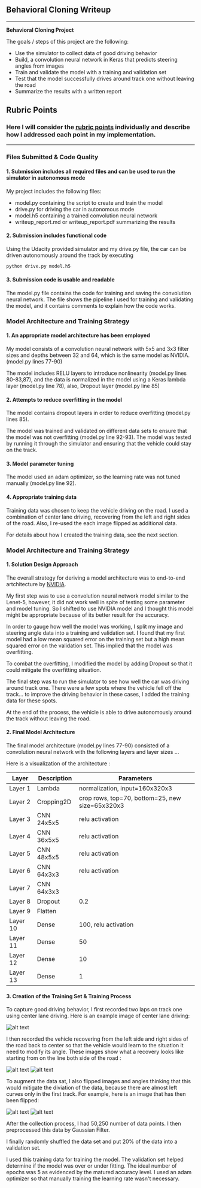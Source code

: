 ## Behavioral Cloning Writeup ##

---

**Behavioral Cloning Project**

The goals / steps of this project are the following:
* Use the simulator to collect data of good driving behavior
* Build, a convolution neural network in Keras that predicts steering angles from images
* Train and validate the model with a training and validation set
* Test that the model successfully drives around track one without leaving the road
* Summarize the results with a written report


[//]: # (Image References)

[image2]: ./examples/center.jpg "Center Image"
[image3]: ./examples/left.jpg "Left Image"
[image4]: ./examples/right.jpg "Right Image"
[image6]: ./examples/before.jpg "Normal Image"
[image7]: ./examples/after.jpg "Flipped Image"

## Rubric Points
### Here I will consider the [rubric points](https://review.udacity.com/#!/rubrics/432/view) individually and describe how I addressed each point in my implementation.  

---
### Files Submitted & Code Quality

#### 1. Submission includes all required files and can be used to run the simulator in autonomous mode

My project includes the following files:
* model.py containing the script to create and train the model
* drive.py for driving the car in autonomous mode
* model.h5 containing a trained convolution neural network 
* writeup_report.md or writeup_report.pdf summarizing the results

#### 2. Submission includes functional code
Using the Udacity provided simulator and my drive.py file, the car can be driven autonomously around the track by executing 
```sh
python drive.py model.h5
```

#### 3. Submission code is usable and readable

The model.py file contains the code for training and saving the convolution neural network. The file shows the pipeline I used for training and validating the model, and it contains comments to explain how the code works.

### Model Architecture and Training Strategy

#### 1. An appropriate model architecture has been employed

My model consists of a convolution neural network with 5x5 and 3x3 filter sizes and depths between 32 and 64, which is the same model as NVIDIA. (model.py lines 77-90) 

The model includes RELU layers to introduce nonlinearity (model.py lines 80-83,87), and the data is normalized in the model using a Keras lambda layer (model.py line 78), also, Dropout layer (model.py line 85)

#### 2. Attempts to reduce overfitting in the model

The model contains dropout layers in order to reduce overfitting (model.py lines 85). 

The model was trained and validated on different data sets to ensure that the model was not overfitting (model.py line 92-93). The model was tested by running it through the simulator and ensuring that the vehicle could stay on the track.

#### 3. Model parameter tuning

The model used an adam optimizer, so the learning rate was not tuned manually (model.py line 92).

#### 4. Appropriate training data

Training data was chosen to keep the vehicle driving on the road. I used a combination of center lane driving, recovering from the left and right sides of the road. Also, I re-used the each image flipped as additional data.

For details about how I created the training data, see the next section. 

### Model Architecture and Training Strategy

#### 1. Solution Design Approach

The overall strategy for deriving a model architecture was to end-to-end artchitecture by [NVIDIA](https://devblogs.nvidia.com/parallelforall/deep-learning-self-driving-cars/).

My first step was to use a convolution neural network model similar to the Lenet-5, however, it did not work well in spite of testing some parameter and model tuning. So I shifted to use NVIDIA model and I thought this model might be appropriate because of its better result for the accuracy.

In order to gauge how well the model was working, I split my image and steering angle data into a training and validation set. I found that my first model had a low mean squared error on the training set but a high mean squared error on the validation set. This implied that the model was overfitting. 

To combat the overfitting, I modified the model by adding Dropout so that it could mitigate the overfitting situation.  

The final step was to run the simulator to see how well the car was driving around track one. There were a few spots where the vehicle fell off the track... to improve the driving behavior in these cases, I added the training data for these spots.

At the end of the process, the vehicle is able to drive autonomously around the track without leaving the road.

#### 2. Final Model Architecture

The final model architecture (model.py lines 77-90) consisted of a convolution neural network with the following layers and layer sizes ...

Here is a visualization of the architecture :

|Layer  | Description | Parameters |
|-------|-------------|------------|
|Layer 1| Lambda| normalization, input=160x320x3 | 
|Layer 2| Cropping2D| crop rows, top=70, bottom=25, new size=65x320x3 | 
|Layer 3| CNN 24x5x5 | relu activation|
|Layer 4| CNN 36x5x5 | relu activation|
|Layer 5| CNN 48x5x5 | relu activation|
|Layer 6| CNN 64x3x3 | relu activation|
|Layer 7| CNN 64x3x3 ||
|Layer 8| Dropout |0.2|
|Layer 9| Flatten ||
|Layer 10| Dense |100, relu activation|
|Layer 11| Dense |50|
|Layer 12| Dense |10|
|Layer 13| Dense |1|

#### 3. Creation of the Training Set & Training Process

To capture good driving behavior, I first recorded two laps on track one using center lane driving. Here is an example image of center lane driving:

![alt text][image2]

I then recorded the vehicle recovering from the left side and right sides of the road back to center so that the vehicle would learn to the situation it need to modify its angle. These images show what a recovery looks like starting from on the line both side of the road :

![alt text][image3]
![alt text][image4]

To augment the data sat, I also flipped images and angles thinking that this would mitigate the diviation of the data, because there are almost left curves only in the first track. For example, here is an image that has then been flipped:

![alt text][image6]
![alt text][image7]


After the collection process, I had 50,250 number of data points. I then preprocessed this data by Gaussian Filter.


I finally randomly shuffled the data set and put 20% of the data into a validation set. 

I used this training data for training the model. The validation set helped determine if the model was over or under fitting. The ideal number of epochs was 5 as evidenced by the matured accuracy level. I used an adam optimizer so that manually training the learning rate wasn't necessary.
